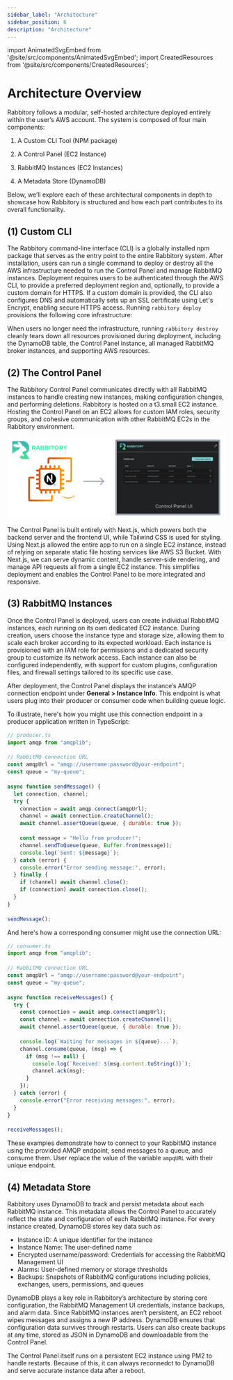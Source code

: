 ```yaml
---
sidebar_label: "Architecture"
sidebar_position: 6
description: "Architecture"
---
```


import AnimatedSvgEmbed from '@site/src/components/AnimatedSvgEmbed';
import CreatedResources from '@site/src/components/CreatedResources';

# Architecture Overview

Rabbitory follows a modular, self-hosted architecture deployed entirely within the user’s AWS account. The system is composed of four main components:

1. A Custom CLI Tool (NPM package)

2. A Control Panel (EC2 Instance)

3. RabbitMQ Instances (EC2 Instances)

4. A Metadata Store (DynamoDB)

<AnimatedSvgEmbed className="rabbitory-animation" svgName="rabbitory-overall.svg" altText="Architecture Animation" />

Below, we’ll explore each of these architectural components in depth to showcase how Rabbitory is structured and how each part contributes to its overall functionality.

## (1) Custom CLI

The Rabbitory command-line interface (CLI) is a globally installed npm package that serves as the entry point to the entire Rabbitory system. After installation, users can run a single command to deploy or destroy all the AWS infrastructure needed to run the Control Panel and manage RabbitMQ instances. Deployment requires users to be authenticated through the AWS CLI, to provide a preferred deployment region and, optionally, to provide a custom domain for HTTPS. If a custom domain is provided, the CLI also configures DNS and automatically sets up an SSL certificate using Let's Encrypt, enabling secure HTTPS access.
Running `rabbitory deploy` provisions the following core infrastructure:

<CreatedResources />

<AnimatedSvgEmbed className="rabbitory-animation" svgName="cli-deployment.svg" altText="Command Line Deployment" />

When users no longer need the infrastructure, running `rabbitory destroy` cleanly tears down all resources provisioned during deployment, including the DynamoDB table, the Control Panel instance, all managed RabbitMQ broker instances, and supporting AWS resources.

## (2) The Control Panel

The Rabbitory Control Panel communicates directly with all RabbitMQ instances to handle creating new instances, making configuration changes, and performing deletions. Rabbitory is hosted on a t3.small EC2 instance. Hosting the Control Panel on an EC2 allows for custom IAM roles, security groups, and cohesive communication with other RabbitMQ EC2s in the Rabbitory environment.

![Control Panel Diagram](../static/img/control-panel-diagram.svg)

The Control Panel is built entirely with Next.js, which powers both the backend server and the frontend UI, while Tailwind CSS is used for styling. Using Next.js allowed the entire app to run on a single EC2 instance, instead of relying on separate static file hosting services like AWS S3 Bucket. With Next.js, we can serve dynamic content, handle server-side rendering, and manage API requests all from a single EC2 instance. This simplifies deployment and enables the Control Panel to be more integrated and responsive.

## (3) RabbitMQ Instances

Once the Control Panel is deployed, users can create individual RabbitMQ instances, each running on its own dedicated EC2 instance. During creation, users choose the instance type and storage size, allowing them to scale each broker according to its expected workload. Each instance is provisioned with an IAM role for permissions and a dedicated security group to customize its network access. Each instance can also be configured independently, with support for custom plugins, configuration files, and firewall settings tailored to its specific use case.

After deployment, the Control Panel displays the instance’s AMQP connection endpoint under <strong> General > Instance Info</strong>. This endpoint is what users plug into their producer or consumer code when building queue logic.

To illustrate, here's how you might use this connection endpoint in a producer application written in TypeScript:

```javascript
// producer.ts
import amqp from "amqplib";

// RabbitMQ connection URL
const amqpUrl = "amqp://username:password@your-endpoint";
const queue = "my-queue";

async function sendMessage() {
  let connection, channel;
  try {
    connection = await amqp.connect(amqpUrl);
    channel = await connection.createChannel();
    await channel.assertQueue(queue, { durable: true });

    const message = "Hello from producer!";
    channel.sendToQueue(queue, Buffer.from(message));
    console.log(`Sent: ${message}`);
  } catch (error) {
    console.error("Error sending message:", error);
  } finally {
    if (channel) await channel.close();
    if (connection) await connection.close();
  }
}

sendMessage();
```

And here's how a corresponding consumer might use the connection URL:

```javascript
// consumer.ts
import amqp from "amqplib";

// RabbitMQ connection URL
const amqpUrl = "amqp://username:password@your-endpoint";
const queue = "my-queue";

async function receiveMessages() {
  try {
    const connection = await amqp.connect(amqpUrl);
    const channel = await connection.createChannel();
    await channel.assertQueue(queue, { durable: true });

    console.log(`Waiting for messages in ${queue}...`);
    channel.consume(queue, (msg) => {
      if (msg !== null) {
        console.log(`Received: ${msg.content.toString()}`);
        channel.ack(msg);
      }
    });
  } catch (error) {
    console.error("Error receiving messages:", error);
  }
}

receiveMessages();
```

These examples demonstrate how to connect to your RabbitMQ instance using the provided AMQP endpoint, send messages to a queue, and consume them. User replace the value of the variable `ampqURL` with their unique endpoint.

## (4) Metadata Store

Rabbitory uses DynamoDB to track and persist metadata about each RabbitMQ instance. This metadata allows the Control Panel to accurately reflect the state and configuration of each RabbitMQ instance. For every instance created, DynamoDB stores key data such as:

- Instance ID: A unique identifier for the instance
- Instance Name: The user-defined name
- Encrypted username/password: Credentials for accessing the RabbitMQ Management UI
- Alarms: User-defined memory or storage thresholds
- Backups: Snapshots of RabbitMQ configurations including policies, exchanges, users, permissions, and queues

DynamoDB plays a key role in Rabbitory’s architecture by storing core configuration, the RabbitMQ Management UI credentials, instance backups, and alarm data. Since RabbitMQ instances aren’t persistent, an EC2 reboot wipes messages and assigns a new IP address. DynamoDB ensures that configuration data survives through restarts. Users can also create backups at any time, stored as JSON in DynamoDB and downloadable from the Control Panel.

The Control Panel itself runs on a persistent EC2 instance using PM2 to handle restarts. Because of this, it can always reconnedct to DynamoDB and serve accurate instance data after a reboot.
